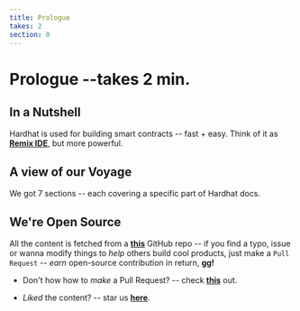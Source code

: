 ```yaml
---
title: Prologue
takes: 2
section: 0
---
```


# Prologue --takes 2 min.

## In a Nutshell

Hardhat is used for building smart contracts -- fast + easy. Think of it as **[Remix IDE](https://remix.ethereum.org/)**,
but more powerful.

## A view of our Voyage

We got 7 sections -- each covering a specific part of Hardhat docs.

## We're Open Source

All the content is fetched from a **[this](https://github.com/shipends/ships/tree/main/hardhat)** GitHub repo --
if you find a typo, issue or wanna modify things to _help_ others build cool products, just make a `Pull Request` --
_earn_ open-source contribution in return, **gg!**

-   Don't how how to _make_ a Pull Request? -- check **[this](https://docs.github.com/en/desktop/contributing-and-collaborating-using-github-desktop/working-with-your-remote-repository-on-github-or-github-enterprise/creating-an-issue-or-pull-request)** out.

-   _Liked_ the content? -- star us **[here](https://github.com/shipends/ships)**.
